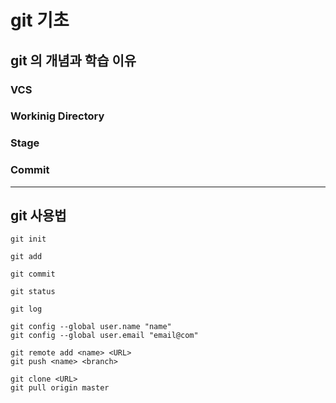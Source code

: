 # git 기초

## git 의 개념과 학습 이유
### VCS

### Workinig Directory

### Stage

### Commit

---

## git 사용법


```
git init

git add

git commit

git status

git log

git config --global user.name "name"
git config --global user.email "email@com"

git remote add <name> <URL>
git push <name> <branch> 

git clone <URL>
git pull origin master

```

